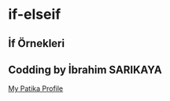 # if-elseif
## İf Örnekleri
**Codding by İbrahim SARIKAYA**
------------------------------------------------
[My Patika Profile](https://app.patika.dev/ibro)
